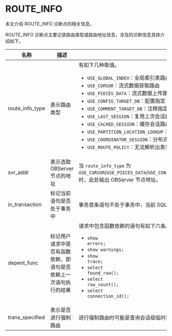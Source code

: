 # ROUTE_INFO

本文介绍 ROUTE_INFO 诊断点的相关信息。

ROUTE_INFO 诊断点主要记录路由类型或路由地址信息，涉及的诊断信息具体介绍如下。

| 名称    |  描述      | 说明        |
|---------|------------|------------|
| route_info_type  | 表示路由类型  | 有如下几种取值。<ul><li><code>USE_GLOBAL_INDEX</code>：全局索引表路由</li><li><code>USE_CURSOR</code>：流式数据获取路由</li><li><code>USE_PIECES_DATA</code>：流式数据上传路由</li><li><code>USE_CONFIG_TARGET_DB</code>：配置指定 IP 路由</li><li><code>USE_COMMENT_TARGET_DB</code>：注释指定 IP 路由</li><li><code>USE_LAST_SESSION</code>：复用上次会话路由</li><li><code>USE_CACHED_SESSION</code>：缓存会话路由</li><li><code>USE_PARTITION_LOCATION_LOOKUP</code>：分区路由，进行分区信息查询及计算，需要继续诊断后续诊断点的诊断信息。</li><li><code>USE_COORDINATOR_SESSION</code>：分布式事务协调者路由，具体介绍可参见 <a href='../../../600.data-routing/400.intra-tenant-routing.md'>租户内路由</a> 中 <b>事务路由</b> 介绍</li><li><code>USE_ROUTE_POLICY</code>：无法解析出表名，直接使用路由策略</li></ul>  |
| svr_addr   | 表示选取 OBServer 节点的地址  | 当 `route_info_type` 为 `USE_CURSOR`/`USE_PIECES_DATA`/`USE_CONFIG_TARGET_DB`/`USE_COMMENT_TARGET_DB`/`USE_LAST_SESSION`/`USE_CACHED_SESSION`/`USE_COORDINATOR_SESSION` 时，此处输出 OBServer 节点地址。  |
| in_transaction   | 标记当前语句是否处于事务中 | 事务首条语句不处于事务中，当前 SQL 是事务的第一条语句时该值为 false。 |
| depent_func  | 标记用户请求中是否有函数依赖，即语句是否依赖上一次语句执行的结果   | 请求中包含函数依赖的语句有如下六条。<ul><li><code>show errors;</code></li><li><code>show warnings;</code></li><li><code>show trace;</code></li><li><code>select found_row();</code></li><li><code>select row_count();</code></li><li><code>select connection_id();</code></li></ul>  |
| trans_specified    | 表示是否进行强制路由   |  进行强制路由时可能是查询会话级临时表。  |
